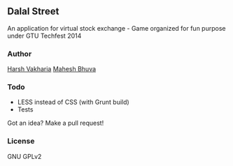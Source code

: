 ## Dalal Street

An application for virtual stock exchange - Game organized for fun purpose under GTU Techfest 2014


### Author

[Harsh Vakharia](http://twitter.com/harshjv)
[Mahesh Bhuva](http://github.com/mahesh1996)


### Todo

* LESS instead of CSS (with Grunt build)
* Tests

Got an idea? Make a pull request!


### License

GNU GPLv2